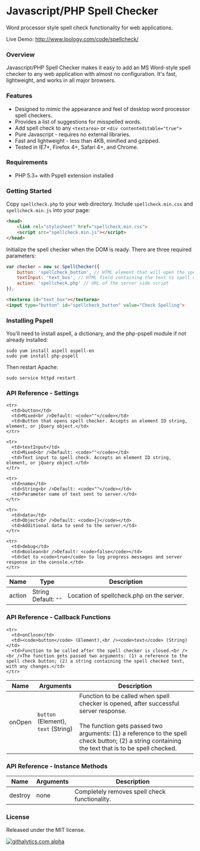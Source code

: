 Javascript/PHP Spell Checker
============================

Word processor style spell check functionality for web applications.

Live Demo: http://www.lpology.com/code/spellcheck/

### Overview ###
Javascript/PHP Spell Checker makes it easy to add an MS Word-style spell checker to any web application with almost no configuration. It's fast, lightweight, and works in all major browsers.  

### Features ###

* Designed to mimic the appearance and feel of desktop word processor spell checkers.
* Provides a list of suggestions for misspelled words.
* Add spell check to any `<textarea>` or `<div contenteditable="true">`
* Pure Javascript - requires no external libraries. 
* Fast and lightweight - less than 4KB, minified and gzipped.
* Tested in IE7+, Firefox 4+, Safari 4+, and Chrome.

### Requirements ###

+ PHP 5.3+ with Pspell extension installed

### Getting Started ###
Copy `spellcheck.php` to your web directory. Include `spellcheck.min.css` and `spellcheck.min.js` into your page:

```html
<head>
	<link rel="stylesheet" href="spellcheck.min.css">
	<script src="spellcheck.min.js"></script>
</head>
```

Initialize the spell checker when the DOM is ready. There are three required parameters:

```javascript
var checker = new sc.SpellChecker({
	button: 'spellcheck_button', // HTML element that will open the spell checker when clicked
	textInput: 'text_box', // HTML field containing the text to spell check
	action: 'spellcheck.php' // URL of the server side script 
});
```

```html
<textarea id="text_box"></textarea>
<input type="button" id="spellcheck_button" value="Check Spelling">
```

### Installing Pspell ###
You'll need to install aspell, a dictionary, and the php-pspell module if not already installed:

```
sudo yum install aspell aspell-en
sudo yum install php-pspell
```

Then restart Apache:

```
sudo service httpd restart
```

### API Reference - Settings ###

<table>
  <thead>
    <tr>
      <th>Name</th>
      <th>Type</th>
      <th>Description</th>
    </tr>
  </thead>
  <tbody>
    <tr>
      <td>action</td>
      <td>String<br />Default: <code>""</code></td>
      <td>Location of spellcheck.php on the server.</td>
    </tr>
    
    <tr>
      <td>button</td>
      <td>Mixed<br />Default: <code>""</code></td>
      <td>Button that opens spell checker. Accepts an element ID string, element, or jQuery object.</td>
    </tr>

    <tr>
      <td>textInput</td>
      <td>Mixed<br />Default: <code>""</code></td>
      <td>Text input to spell check. Accepts an element ID string, element, or jQuery object.</td>
    </tr>

    <tr>
      <td>name</td>
      <td>String<br />Default: <code>""</code></td>
      <td>Parameter name of text sent to server.</td>
    </tr>

    <tr>
      <td>data</td>
      <td>Object<br />Default: <code>{}</code></td>
      <td>Additional data to send to the server.</td>
    </tr>    
    
    <tr>
      <td>debug</td>
      <td>Boolean<br />Default: <code>false</code></td>
      <td>Set to <code>true</code> to log progress messages and server response in the console.</td>
    </tr>    
    
  </tbody>
</table>

### API Reference - Callback Functions ###

<table>
  <thead>
    <tr>
      <th>Name</th>
      <th>Arguments</th>
      <th>Description</th>
    </tr>
  </thead>
  <tbody>
    <tr>
      <td>onOpen</td>
      <td><code>button</code> (Element),<br /><code>text</code> (String)</td>
      <td>Function to be called when spell checker is opened, after successful server response.<br /><br />The function gets passed two arguments: (1) a reference to the spell check button; (2) a string containing the text that is to be spell checked.</td>
    </tr>
    
    <tr>
      <td>onClose</td>
      <td><code>button</code> (Element),<br /><code>text</code> (String)</td>
      <td>Function to be called after the spell checker is closed.<br /><br />The function gets passed two arguments: (1) a reference to the spell check button; (2) a string containing the spell checked text, with any changes.</td>
    </tr>    
  </tbody>
</table>

### API Reference - Instance Methods ###

<table>
  <thead>
    <tr>
      <th>Name</th>
      <th>Arguments</th>
      <th>Description</th>
    </tr>
  </thead>
  <tbody>
    <tr>
      <td>destroy</td>
      <td>none</td>
      <td>Completely removes spell check functionality.</td>
    </tr>   
  </tbody>
</table>

### License ###
Released under the MIT license.

[![githalytics.com alpha](https://cruel-carlota.pagodabox.com/c658e3ccc513c56cc253223a42274cb7 "githalytics.com")](http://githalytics.com/LPology/Javascript-PHP-Spell-Checker)